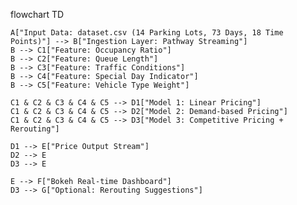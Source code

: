 flowchart TD

    A["Input Data: dataset.csv (14 Parking Lots, 73 Days, 18 Time Points)"] --> B["Ingestion Layer: Pathway Streaming"]
    B --> C1["Feature: Occupancy Ratio"]
    B --> C2["Feature: Queue Length"]
    B --> C3["Feature: Traffic Conditions"]
    B --> C4["Feature: Special Day Indicator"]
    B --> C5["Feature: Vehicle Type Weight"]

    C1 & C2 & C3 & C4 & C5 --> D1["Model 1: Linear Pricing"]
    C1 & C2 & C3 & C4 & C5 --> D2["Model 2: Demand-based Pricing"]
    C1 & C2 & C3 & C4 & C5 --> D3["Model 3: Competitive Pricing + Rerouting"]

    D1 --> E["Price Output Stream"]
    D2 --> E
    D3 --> E

    E --> F["Bokeh Real-time Dashboard"]
    D3 --> G["Optional: Rerouting Suggestions"]
